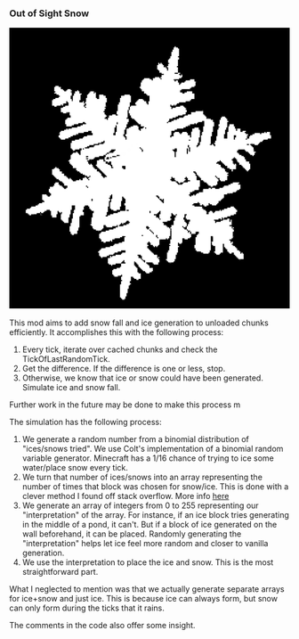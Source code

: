 ### Out of Sight Snow

![OOSS Logo](icon_black.png)

This mod aims to add snow fall and ice generation to unloaded chunks efficiently. It accomplishes this with the following process:

1. Every tick, iterate over cached chunks and check the TickOfLastRandomTick. 
3. Get the difference. If the difference is one or less, stop.
2. Otherwise, we know that ice or snow could have been generated. Simulate ice and snow fall.

Further work in the future may be done to make this process m

The simulation has the following process:
1. We generate a random number from a binomial distribution of "ices/snows tried". We use Colt's implementation of a binomial random variable generator. Minecraft has a 1/16 chance of trying to ice some water/place snow every tick.
2. We turn that number of ices/snows into an array representing the number of times that block was chosen for snow/ice. This is done with a clever method I found off stack overflow. More info [here](https://stackoverflow.com/questions/18600348/how-do-i-generate-random-numbers-in-an-array-that-add-up-to-a-defined-total/18600737)
3. We generate an array of integers from 0 to 255 representing our "interpretation" of the array. For instance, if an ice block tries generating in the middle of a pond, it can't. But if a block of ice generated on the wall beforehand, it can be placed. Randomly generating the "interpretation" helps let ice feel more random and closer to vanilla generation.
4. We use the interpretation to place the ice and snow. This is the most straightforward part. 

What I neglected to mention was that we actually generate separate arrays for ice+snow and just ice. This is because ice can always form, but snow can only form during the ticks that it rains.

The comments in the code also offer some insight.